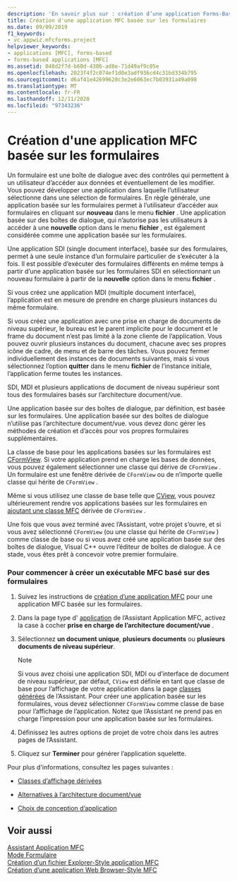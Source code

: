 ```yaml
---
description: 'En savoir plus sur : création d’une application Forms-Based MFC'
title: Création d'une application MFC basée sur les formulaires
ms.date: 09/09/2019
f1_keywords:
- vc.appwiz.mfcforms.project
helpviewer_keywords:
- applications [MFC], forms-based
- forms-based applications [MFC]
ms.assetid: 048d2f7d-b60d-4386-ad8e-71d49af9c05e
ms.openlocfilehash: 2023f4f2c074ef1d0e3adf936cd4c31bd334b795
ms.sourcegitcommit: d6af41e42699628c3e2e6063ec7b03931a49a098
ms.translationtype: MT
ms.contentlocale: fr-FR
ms.lasthandoff: 12/11/2020
ms.locfileid: "97343236"
---
```

# <a name="creating-a-forms-based-mfc-application"></a>Création d'une application MFC basée sur les formulaires

Un formulaire est une boîte de dialogue avec des contrôles qui permettent à un utilisateur d’accéder aux données et éventuellement de les modifier. Vous pouvez développer une application dans laquelle l’utilisateur sélectionne dans une sélection de formulaires. En règle générale, une application basée sur les formulaires permet à l’utilisateur d’accéder aux formulaires en cliquant sur **nouveau** dans le menu **fichier** . Une application basée sur des boîtes de dialogue, qui n’autorise pas les utilisateurs à accéder à une **nouvelle** option dans le menu **fichier** , est également considérée comme une application basée sur les formulaires.

Une application SDI (single document interface), basée sur des formulaires, permet à une seule instance d’un formulaire particulier de s’exécuter à la fois. Il est possible d’exécuter des formulaires différents en même temps à partir d’une application basée sur les formulaires SDI en sélectionnant un nouveau formulaire à partir de la **nouvelle** option dans le menu **fichier** .

Si vous créez une application MDI (multiple document interface), l’application est en mesure de prendre en charge plusieurs instances du même formulaire.

Si vous créez une application avec une prise en charge de documents de niveau supérieur, le bureau est le parent implicite pour le document et le frame du document n’est pas limité à la zone cliente de l’application. Vous pouvez ouvrir plusieurs instances du document, chacune avec ses propres icône de cadre, de menu et de barre des tâches. Vous pouvez fermer individuellement des instances de documents suivantes, mais si vous sélectionnez l’option **quitter** dans le menu **fichier** de l’instance initiale, l’application ferme toutes les instances.

SDI, MDI et plusieurs applications de document de niveau supérieur sont tous des formulaires basés sur l’architecture document/vue.

Une application basée sur des boîtes de dialogue, par définition, est basée sur les formulaires. Une application basée sur des boîtes de dialogue n’utilise pas l’architecture document/vue. vous devez donc gérer les méthodes de création et d’accès pour vos propres formulaires supplémentaires.

La classe de base pour les applications basées sur les formulaires est [CFormView](cformview-class.md). Si votre application prend en charge les bases de données, vous pouvez également sélectionner une classe qui dérive de `CFormView` . Un formulaire est une fenêtre dérivée de `CFormView` ou de n’importe quelle classe qui hérite de `CFormView` .

Même si vous utilisez une classe de base telle que [CView](cview-class.md), vous pouvez ultérieurement rendre vos applications basées sur les formulaires en [ajoutant une classe MFC](adding-an-mfc-class.md) dérivée de `CFormView` .

Une fois que vous avez terminé avec l’Assistant, votre projet s’ouvre, et si vous avez sélectionné `CFormView` (ou une classe qui hérite de `CFormView` ) comme classe de base ou si vous avez créé une application basée sur des boîtes de dialogue, Visual C++ ouvre l’éditeur de boîtes de dialogue. À ce stade, vous êtes prêt à concevoir votre premier formulaire.

### <a name="to-begin-creating-a-forms-based-mfc-executable"></a>Pour commencer à créer un exécutable MFC basé sur des formulaires

1. Suivez les instructions de [création d’une application MFC](creating-an-mfc-application.md) pour une application MFC basée sur les formulaires.

1. Dans la page type d' [application](application-type-mfc-application-wizard.md) de l’Assistant Application MFC, activez la case à cocher **prise en charge de l’architecture document/vue** .

1. Sélectionnez **un document unique**, **plusieurs documents** ou **plusieurs documents de niveau supérieur**.

    > [!NOTE]
    >  Si vous avez choisi une application SDI, MDI ou d’interface de document de niveau supérieur, par défaut, `CView` est définie en tant que classe de base pour l’affichage de votre application dans la page [classes générées](generated-classes-mfc-application-wizard.md) de l’Assistant. Pour créer une application basée sur les formulaires, vous devez sélectionner `CFormView` comme classe de base pour l’affichage de l’application. Notez que l’Assistant ne prend pas en charge l’impression pour une application basée sur les formulaires.

1. Définissez les autres options de projet de votre choix dans les autres pages de l’Assistant.

1. Cliquez sur **Terminer** pour générer l’application squelette.

Pour plus d'informations, consultez les pages suivantes :

- [Classes d’affichage dérivées](../derived-view-classes-available-in-mfc.md)

- [Alternatives à l’architecture document/vue](../alternatives-to-the-document-view-architecture.md)

- [Choix de conception d’application](../application-design-choices.md)

## <a name="see-also"></a>Voir aussi

[Assistant Application MFC](mfc-application-wizard.md)<br/>
[Mode Formulaire](../form-views-mfc.md)<br/>
[Création d’un fichier Explorer-Style application MFC](creating-a-file-explorer-style-mfc-application.md)<br/>
[Création d’une application Web Browser-Style MFC](creating-a-web-browser-style-mfc-application.md)
